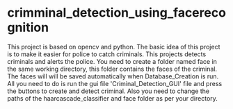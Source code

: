 # crimminal_detection_using_facerecognition
This project is based on opencv and python. The basic idea of this project is to make it easier for police to catch criminals. This projects detects criminals and alerts the police.
You need to create a folder named face in the same working directory, this folder contains the faces of the criminal. The faces will will be saved automatically when Database_Creation is run.
All you need to do is run the gui file 'Criminal_Detection_GUI' file and press the buttons to create and detect criminal. Also you need to change the paths of the haarcascade_classifier and face folder as per your directory.
